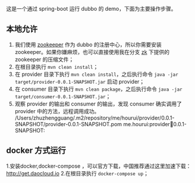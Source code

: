 这是一个通过 spring-boot 运行 dubbo 的 demo，下面为主要操作步骤。

## 本地允许
1. 我们使用 [zookeeper](http://zookeeper.apache.org/) 作为 dubbo 的注册中心，所以你需要安装 zookeeper。如果你嫌麻烦，也可以直接使用我在分支 [zk](https://github.com/RitterHou/hello-dubbo/tree/zk) 下提供的 zookeeper 的压缩文件；
2. 在根目录执行 `mvn clean install`；
3. 在 provider 目录下执行 `mvn clean install`，之后执行命令 `java -jar target/provider-0.0.1-SNAPSHOT.jar` 启动 provider；
4. 在 consumer 目录下执行 `mvn clean package`，之后执行命令 `java -jar target/consumer-0.0.1-SNAPSHOT.jar`；
5. 观察 provider 的输出和 consumer 的输出，发现 consumer 确实调用了 provider 中的方法，远程调用成功。
/Users/zhuzhengguang/.m2/repository/me/hourui/provider/0.0.1-SNAPSHOT/provider-0.0.1-SNAPSHOT.pom
me.hourui:provider:jar:0.0.1-SNAPSHOT:

## docker 方式运行
1.安装docker,docker-compose ，可以官方下载，中国推荐通过这里加速下载：http://get.daocloud.io
2.在根目录执行 `docker-compose up`；

